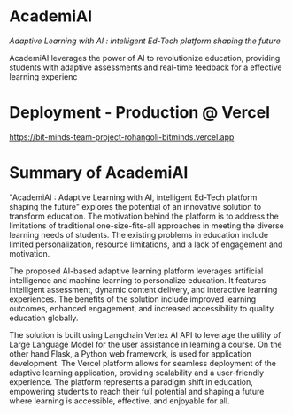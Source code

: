 # AcademiAI

*Adaptive Learning with AI : intelligent Ed-Tech platform shaping the future*

AcademiAI leverages the power of AI to revolutionize education, providing students with adaptive assessments and real-time feedback for a effective learning experienc

# Deployment - Production @ Vercel
https://bit-minds-team-project-rohangoli-bitminds.vercel.app

# Summary of AcademiAI

"AcademiAI : Adaptive Learning with AI, intelligent Ed-Tech platform shaping the future" explores the potential of an innovative solution to transform education. The motivation behind the platform is to address the limitations of traditional one-size-fits-all approaches in meeting the diverse learning needs of students. The existing problems in education include limited personalization, resource limitations, and a lack of engagement and motivation. 

The proposed AI-based adaptive learning platform leverages artificial intelligence and machine learning to personalize education. It features intelligent assessment, dynamic content delivery, and interactive learning experiences. The benefits of the solution include improved learning outcomes, enhanced engagement, and increased accessibility to quality education globally.

The solution is built using Langchain Vertex AI API to leverage the utility of Large Language Model for the user assistance in learning a course. On the other hand Flask, a Python web framework, is used for application development. The Vercel platform allows for seamless deployment of the adaptive learning application, providing scalability and a user-friendly experience. The platform represents a paradigm shift in education, empowering students to reach their full potential and shaping a future where learning is accessible, effective, and enjoyable for all.
